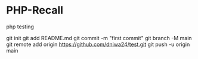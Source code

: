 # PHP-Recall
php testing

git init
git add README.md
git commit -m "first commit"
git branch -M main
git remote add origin https://github.com/dniwa24/test.git
git push -u origin main
